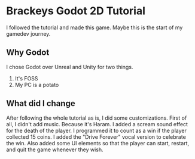 # Brackeys Godot 2D Tutorial

I followed the tutorial and made this game. Maybe this is the start of my gamedev journey.

## Why Godot

I chose Godot over Unreal and Unity for two things.
  1. It's FOSS
  2. My PC is a potato

## What did I change

  After following the whole tutorial as is, I did some customizations. First of all, I didn't add music. Because it's Haram. I added a scream sound effect for the death of the player. I programmed it to count as a win if the player collected 15 coins. I added the "Drive Forever" vocal version to celebrate the win. Also added some UI elements so that the player can start, restart, and quit the game whenever they wish.
